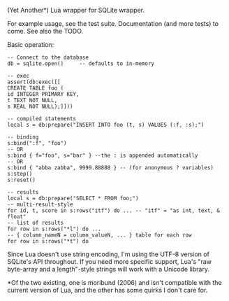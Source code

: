 (Yet Another*) Lua wrapper for SQLite wrapper.

For example usage, see the test suite. Documentation (and more tests) to
come. See also the TODO.

Basic operation:

    -- Connect to the database
    db = sqlite.open()     -- defaults to in-memory

    -- exec
    assert(db:exec([[
    CREATE TABLE foo (
    id INTEGER PRIMARY KEY,
    t TEXT NOT NULL,
    s REAL NOT NULL);]]))

    -- compiled statements
    local s = db:prepare("INSERT INTO foo (t, s) VALUES (:f, :s);")

    -- binding
    s:bind(":f", "foo")
    -- OR
    s:bind { f="foo", s="bar" } --the : is appended automatically
    -- OR
    s:bind { "abba zabba", 9999.88888 } -- (for anonymous ? variables)
    s:step()
    s:reset()

    -- results
    local s = db:prepare("SELECT * FROM foo;")
    -- multi-result-style
    for id, t, score in s:rows("itf") do ... -- "itf" = "as int, text, & float"
    -- list of results
    for row in s:rows("*l") do ...
    -- { column_nameN = column_valueN, ... } table for each row
    for row in s:rows("*t") do

Since Lua doesn't use string encoding, I'm using the UTF-8 version of
SQLite's API throughout. If you need more specific support, Lua's "raw
byte-array and a length"-style strings will work with a Unicode library.

*Of the two existing, one is moribund (2006) and isn't compatible with
the current version of Lua, and the other has some quirks I don't
care for.
